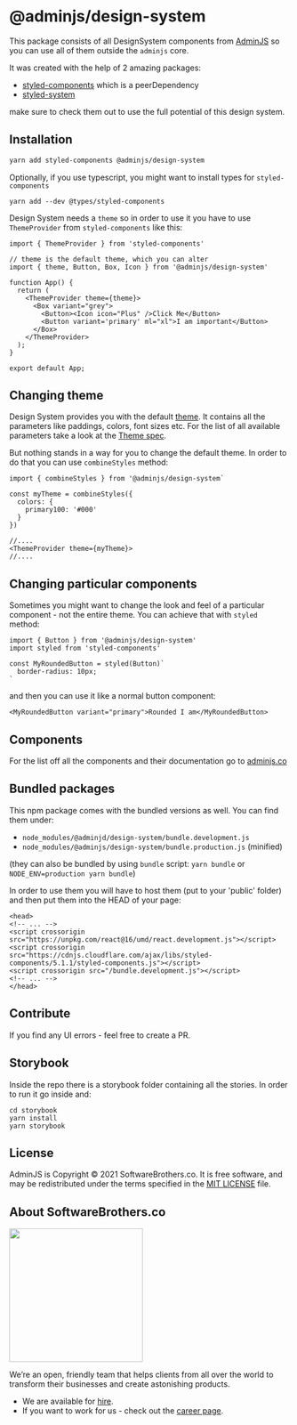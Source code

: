 # @adminjs/design-system

This package consists of all DesignSystem components from [AdminJS](https://adminjs.co) so you can use all of them outside the `adminjs` core.

It was created with the help of 2 amazing packages:

- [styled-components](styled-components.com) which is a peerDependency
- [styled-system](styled-stystem.com)

make sure to check them out to use the full potential of this design system.

## Installation

```sh
yarn add styled-components @adminjs/design-system
```

Optionally, if you use typescript, you might want to install types for `styled-components`

```
yarn add --dev @types/styled-components
```

Design System needs a `theme` so in order to use it you have to use `ThemeProvider` from `styled-components` like this:

```
import { ThemeProvider } from 'styled-components'

// theme is the default theme, which you can alter
import { theme, Button, Box, Icon } from '@adminjs/design-system'

function App() {
  return (
    <ThemeProvider theme={theme}>
      <Box variant="grey">
        <Button><Icon icon="Plus" />Click Me</Button>
        <Button variant='primary' ml="xl">I am important</Button>
      </Box>
    </ThemeProvider>
  );
}

export default App;
```

## Changing theme

Design System provides you with the default [theme](https://adminjs.co/Theme.html). It contains all the parameters like paddings, colors, font sizes etc. For the list of all available parameters take a look at the [Theme spec](https://adminjs.co/Theme.html).

But nothing stands in a way for you to change the default theme. In order to do that you can use `combineStyles` method:

```
import { combineStyles } from '@adminjs/design-system`

const myTheme = combineStyles({
  colors: {
    primary100: '#000'
  }
})

//....
<ThemeProvider theme={myTheme}>
//....
```

## Changing particular components

Sometimes you might want to change the look and feel of a particular component - not the entire theme. You can achieve that with `styled` method:

```
import { Button } from '@adminjs/design-system'
import styled from 'styled-components'

const MyRoundedButton = styled(Button)`
  border-radius: 10px;
`
```

and then you can use it like a normal button component:

```
<MyRoundedButton variant="primary">Rounded I am</MyRoundedButton>
```

## Components

For the list off all the components and their documentation go to [adminjs.co](adminjs.co)

## Bundled packages

This npm package comes with the bundled versions as well. You can find them under:

- `node_modules/@adminjd/design-system/bundle.development.js`
- `node_modules/@adminjs/design-system/bundle.production.js` (minified)

(they can also be bundled by using `bundle` script: `yarn bundle` or `NODE_ENV=production yarn bundle`)

In order to use them you will have to host them (put to your 'public' folder) and then put them into the HEAD of your page:

```
<head>
<!-- ... -->
<script crossorigin src="https://unpkg.com/react@16/umd/react.development.js"></script>
<script crossorigin src="https://cdnjs.cloudflare.com/ajax/libs/styled-components/5.1.1/styled-components.js"></script>
<script crossorigin src="/bundle.development.js"></script>
<!-- ... -->
</head>
```

## Contribute

If you find any UI errors - feel free to create a PR.

## Storybook

Inside the repo there is a storybook folder containing all the stories. In order to run it go inside and:

```
cd storybook
yarn install
yarn storybook
```

## License

AdminJS is Copyright © 2021 SoftwareBrothers.co. It is free software, and may be redistributed under the terms specified in the [MIT LICENSE](LICENSE.md) file.

## About SoftwareBrothers.co

<img src="https://softwarebrothers.co/assets/images/software-brothers-logo-full.svg" width=240>

We’re an open, friendly team that helps clients from all over the world to transform their businesses and create astonishing products.

* We are available for [hire](https://softwarebrothers.co/contact).
* If you want to work for us - check out the [career page](https://softwarebrothers.co/career).
